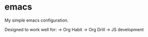 # emacs
My simple emacs configuration.

Designed to work well for:
-> Org Habit
-> Org Drill
-> JS development
